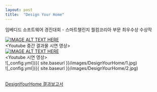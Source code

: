 ```yaml
---
layout: post
title:  "Design Your Home"
---
```


임베디드 소프트웨어 경진대회 - 스마트챌린지 퀄컴코리아 부문 최우수상 수상작<br>

[![IMAGE ALT TEXT HERE](http://img.youtube.com/vi/snyt5SyHhLk/0.jpg)](http://www.youtube.com/watch?v=snyt5SyHhLk)
<br>\<Youtube 중간 결과물 시연 영상\><br>
[![IMAGE ALT TEXT HERE](http://img.youtube.com/vi/V_S2aP9BAC8/0.jpg)](http://www.youtube.com/watch?v=V_S2aP9BAC8)
<br>\<Youtube 시연 영상\><br>
![_config.yml]({{ site.baseurl }}/images/DesignYourHome/1.jpg)<br>
![_config.yml]({{ site.baseurl }}/images/DesignYourHome/2.jpg)<br>

<br>[DesignYourHome 결과보고서](https://github.com/sp9103/sp9103.github.io/blob/master/PDF/WESContest2014_._10004_SQ_CodeWeaver_.pdf)<br>
